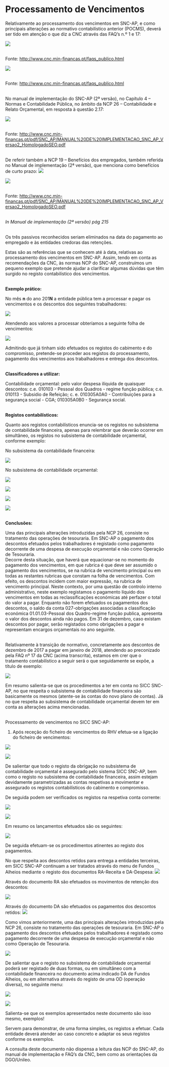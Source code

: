 # Processamento de Vencimentos

Relativamente ao processamento dos vencimentos em SNC-AP, e como principais alterações ao normativo contabilístico anterior (POCMS), deverá ser tido em atenção o que diz a CNC através das FAQ’s n.º 1 e 17:

![](https://spmssicc.github.io/pages/markdown/mu_snc_ap.assets/mu_snc_ap-fd8542a8.png)

</br>Fonte: http://www.cnc.min-financas.pt/faqs_publico.html

![](https://spmssicc.github.io/pages/markdown/mu_snc_ap.assets/mu_snc_ap-f77a04e9.png)

</br>Fonte: http://www.cnc.min-financas.pt/faqs_publico.html

</br>No manual de implementação do SNC-AP (2ª versão), no Capítulo 4 – Normas e Contabilidade Pública, no âmbito da NCP 26 – Contabilidade e Relato Orçamental, em resposta à questão 2.17:

![](https://spmssicc.github.io/pages/markdown/mu_snc_ap.assets/mu_snc_ap-7e164ce0.png)

</br>Fonte: <a href="http://www.cnc.min-financas.pt/pdf/SNC_AP/MANUAL%20DE%20IMPLEMENTACAO_SNC_AP_Versao2_HomologadoSEO.pdf">http://www.cnc.min-financas.pt/pdf/SNC_AP/MANUAL%20DE%20IMPLEMENTACAO_SNC_AP_Versao2_HomologadoSEO.pdf</a>

</br> De referir também a NCP 19 – Benefícios dos empregados, também referida no Manual de implementação (2ª versão), que menciona como benefícios de curto prazo:
![](https://spmssicc.github.io/pages/markdown/mu_snc_ap.assets/mu_snc_ap-742828a7.png)

![](https://spmssicc.github.io/pages/markdown/mu_snc_ap.assets/mu_snc_ap-3d84f42f.png)

</br>Fonte: <a href="http://www.cnc.min-financas.pt/pdf/SNC_AP/MANUAL%20DE%20IMPLEMENTACAO_SNC_AP_Versao2_HomologadoSEO.pdf">http://www.cnc.min-financas.pt/pdf/SNC_AP/MANUAL%20DE%20IMPLEMENTACAO_SNC_AP_Versao2_HomologadoSEO.pdf</a>

</br>_In Manual de implementação (2ª versão) pág 215_

</br>Os três passivos reconhecidos seriam eliminados na data do pagamento ao empregado e às
entidades credoras das retenções.

Estas são as referências que se conhecem até à data, relativas ao processamento dos vencimentos em SNC-AP.
Assim, tendo em conta as recomendações da CNC, às normas NCP do SNC-AP, construímos um pequeno exemplo que pretende ajudar a clarificar algumas dúvidas que têm surgido no registo contabilístico dos vencimentos.

</br>**Exemplo prático:**

No mês **n** do ano 201**N** a entidade pública tem a processar e pagar os vencimentos e os descontos dos seguintes trabalhadores:

![](https://spmssicc.github.io/pages/markdown/mu_snc_ap.assets/mu_snc_ap-5ea639a2.png)

Atendendo aos valores a processar obteríamos a seguinte folha de vencimentos:

![](https://spmssicc.github.io/pages/markdown/mu_snc_ap.assets/mu_snc_ap-77f51f9f.png)

Admitindo que já tinham sido efetuados os registos do cabimento e do compromisso, pretende-se proceder aos registos do processamento, pagamento dos vencimentos aos trabalhadores e entrega dos descontos.

</br>**Classificadores a utilizar:**

Contabilidade orçamental: pelo valor despesa ilíquida de quaisquer descontos:  c.e. 010103 -  Pessoal dos Quadros - regime função pública; c.e.  010113 -  Subsidio de Refeição; c.  e. 010305A0A0 -  Contribuições para a segurança social -  CGA; 010305A0B0 -  Segurança social.

</br>**Registos contabilísticos:**

Quanto aos registos contabilísticos enuncia-se os registos no subsistema de contabilidade financeira, apenas para relembrar que deverão ocorrer em simultâneo, os registos no subsistema de contabilidade orçamental, conforme exemplo:

No subsistema da contabilidade financeira:

![](https://spmssicc.github.io/pages/markdown/mu_snc_ap.assets/mu_snc_ap-4e0eb5b8.png)

No subsistema de contabilidade orçamental:

![](https://spmssicc.github.io/pages/markdown/mu_snc_ap.assets/mu_snc_ap-4e400cab.png)

![](https://spmssicc.github.io/pages/markdown/mu_snc_ap.assets/mu_snc_ap-556f2206.png)

![](https://spmssicc.github.io/pages/markdown/mu_snc_ap.assets/mu_snc_ap-db6fae6d.png)

![](https://spmssicc.github.io/pages/markdown/mu_snc_ap.assets/mu_snc_ap-37b5fab1.png)

</br>**Conclusões:**

Uma das principais alterações introduzidas pela NCP 26, consiste no tratamento das operações de tesouraria.
Em SNC-AP o pagamento dos descontos efetuados pelos trabalhadores é registado como pagamento decorrente de uma despesa de execução orçamental e não como Operação de Tesouraria.
</br>Decorre desta situação, que haverá que equacionar-se no momento do pagamento dos vencimentos, em que rubrica é que deve ser assumido o pagamento dos vencimentos, se na rubrica de vencimento principal ou em todas as restantes rubricas que constam na folha de vencimentos. Com efeito, os descontos incidem com maior expressão, na rubrica de vencimento principal. Neste contexto, por uma questão de controlo interno administrativo, neste exemplo registamos o pagamento líquido dos vencimentos em todas as reclassificações económicas até perfazer o total do valor a pagar. Enquanto não forem efetuados os pagamentos dos descontos, o saldo da conta 027-obrigações associadas a classificação económica 01.01.03-Pessoal dos Quadro-regime função publica, apresenta o valor dos descontos ainda não pagos.
Em 31 de dezembro, caso existam descontos por pagar, serão registados como obrigações a pagar e representam encargos orçamentais no ano seguinte.

</br>Relativamente à transição de normativo, concretamente aos descontos de dezembro de 2017 a pagar em janeiro de 2018, atendendo ao preconizado pela FAQ nº 17 da CNC (acima transcrita), estamos em crer que o tratamento contabilístico a seguir será o que seguidamente se expõe, a título de exemplo:

![](https://spmssicc.github.io/pages/markdown/mu_snc_ap.assets/mu_snc_ap-1411d5c8.png)

Em resumo salienta-se que os procedimentos a ter em conta no SICC SNC-AP, no que respeita o subsistema de contabilidade financeira são basicamente os mesmos (atente-se às contas do novo plano de contas). Já no que respeita ao subsistema de contabilidade orçamental devem ter em conta as alterações acima mencionadas.

</br> Processamento de vencimentos no SICC SNC-AP:

1. Após receção do ficheiro de vencimentos do RHV efetua-se a ligação do ficheiro de vencimentos:

![](https://spmssicc.github.io/pages/markdown/mu_snc_ap.assets/mu_snc_ap-affa4e24.png)

![](https://spmssicc.github.io/pages/markdown/mu_snc_ap.assets/mu_snc_ap-55254234.png)

De salientar que todo o registo da obrigação no subsistema de contabilidade orçamental é assegurado pelo sistema SICC SNC-AP, bem como o registo no subsistema de contabilidade financeira, assim estejam devidamente parametrizadas as contas respetivas a movimentar e assegurado os registos contabilísticos do cabimento e compromisso.

De seguida podem ser verificados os registos na respetiva conta corrente:

![](https://spmssicc.github.io/pages/markdown/mu_snc_ap.assets/mu_snc_ap-f4309c7a.png)

![](https://spmssicc.github.io/pages/markdown/mu_snc_ap.assets/mu_snc_ap-71b007fc.png)

Em resumo os lançamentos efetuados são os seguintes:

![](https://spmssicc.github.io/pages/markdown/mu_snc_ap.assets/mu_snc_ap-aa7d2780.png)

De seguida efetuam-se os procedimentos atinentes ao registo dos pagamentos.

No que respeita aos descontos retidos para entrega a entidades terceiras, em SICC SNC-AP continuam a ser tratados através do menu de Fundos Alheios mediante o registo dos documentos RA-Receita e DA-Despesa:
![](https://spmssicc.github.io/pages/markdown/mu_snc_ap.assets/mu_snc_ap-07220b0e.png)

Através do documento RA são efetuados os movimentos de retenção dos descontos:

![](https://spmssicc.github.io/pages/markdown/mu_snc_ap.assets/mu_snc_ap-7c38b23a.png)


Através do documento DA são efetuados os pagamentos dos descontos retidos:
![](https://spmssicc.github.io/pages/markdown/mu_snc_ap.assets/mu_snc_ap-baad404f.png)

Como vimos anteriormente, uma das principais alterações introduzidas pela NCP 26, consiste no tratamento das operações de tesouraria.
Em SNC-AP o pagamento dos descontos efetuados pelos trabalhadores é registado como pagamento decorrente de uma despesa de execução orçamental e não como Operação de Tesouraria.

![](https://spmssicc.github.io/pages/markdown/mu_snc_ap.assets/mu_snc_ap-c7fc1833.png)

De salientar que o registo no subsistema de contabilidade orçamental poderá ser registado de duas formas, ou em simultâneo com a contabilidade financeira no documento acima indicado DA de Fundos Alheios, ou em alternativa através do registo de uma OD (operação diversa), no seguinte menu:

![](https://spmssicc.github.io/pages/markdown/mu_snc_ap.assets/mu_snc_ap-144c9cf0.png)

![](https://spmssicc.github.io/pages/markdown/mu_snc_ap.assets/mu_snc_ap-b400d9a1.png)

Salienta-se que os exemplos apresentados neste documento são isso mesmo, exemplos!

Servem para demonstrar, de uma forma simples, os registos a efetuar. Cada entidade deverá atender ao caso concreto e adaptar os seus registos conforme os exemplos.

A consulta deste documento não dispensa a leitura das NCP do SNC-AP, do manual de implementação e FAQ’s da CNC, bem como as orientações da DGO/Unileo.
